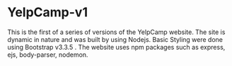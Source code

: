 # YelpCamp-v1

This is the first of a series of versions of the YelpCamp website. The site is dynamic in nature and was built by using Nodejs. Basic Styling were done using Bootstrap v3.3.5 .
The website uses npm packages such as express, ejs, body-parser, nodemon.
